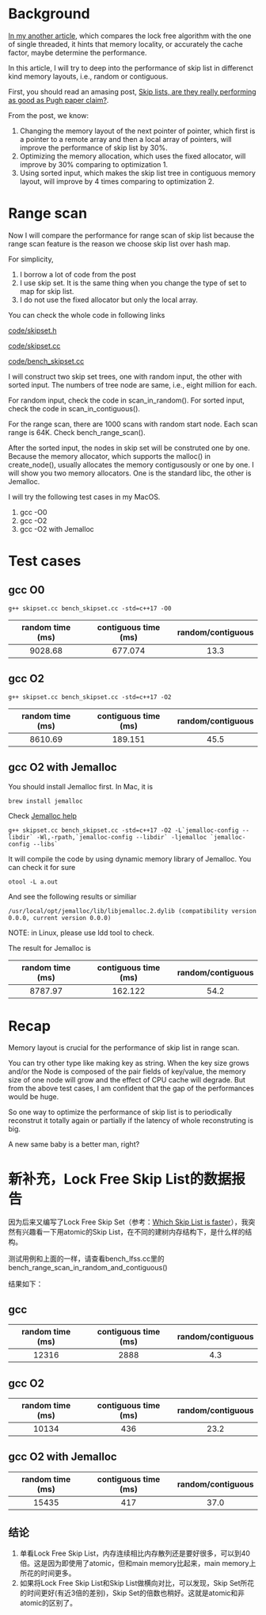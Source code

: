 # Background
[In my another article](lock_free_vs_thread_lock.md), which compares the lock free algorithm with the one of single threaded, it hints that memory locality, or accurately the cache factor, maybe determine the performance.

In this article, I will try to deep into the performance of skip list in differenct kind memory layouts, i.e., random or contiguous.

First, you should read an amasing post, [Skip lists, are they really performing as good as Pugh paper claim?](https://stackoverflow.com/questions/31580869/skip-lists-are-they-really-performing-as-good-as-pugh-paper-claim). 

From the post, we know:

1. Changing the memory layout of the next pointer of pointer, which first is a pointer to a remote array and then a local array of pointers, will improve the performance of skip list by 30%.
2. Optimizing the memory allocation, which uses the fixed allocator, will improve by 30% comparing to optimization 1.
3. Using sorted input, which makes the skip list tree in contiguous memory layout, will improve by 4 times comparing to optimization 2.

# Range scan
Now I will compare the performance for range scan of skip list because the range scan feature is the reason we choose skip list over hash map.

For simplicity, 
1. I borrow a lot of code from the post
2. I use skip set. It is the same thing when you change the type of set to map for skip list.
3. I do not use the fixed allocator but only the local array. 

You can check the whole code in following links

[code/skipset.h](https://github.com/szstonelee/elephant_eye_c_plusplus/blob/master/code/skipset.h)

[code/skipset.cc](https://github.com/szstonelee/elephant_eye_c_plusplus/blob/master/code/skipset.cc)

[code/bench_skipset.cc](https://github.com/szstonelee/elephant_eye_c_plusplus/blob/master/code/bench_skipset.cc)

I will construct two skip set trees, one with random input, the other with sorted input. The numbers of tree node are same, i.e., eight million for each.

For random input, check the code in scan_in_random(). For sorted input, check the code in scan_in_contiguous().

For the range scan, there are 1000 scans with random start node. Each scan range is 64K. Check bench_range_scan().

After the sorted input, the nodes in skip set will be construted one by one. Because the memory allocator, which supports the malloc() in create_node(), usually allocates the memory contigusously or one by one. I will show you two memory allocators. One is the standard libc, the other is Jemalloc.

I will try the following test cases in my MacOS.

1. gcc -O0
2. gcc -O2
3. gcc -O2 with Jemalloc

# Test cases

## gcc O0
```
g++ skipset.cc bench_skipset.cc -std=c++17 -O0
```

| random time (ms) | contiguous time (ms) | random/contiguous |
| :---: | :---: | :---: |
| 9028.68 | 677.074 | 13.3 |

## gcc O2
```
g++ skipset.cc bench_skipset.cc -std=c++17 -O2
```

| random time (ms) | contiguous time (ms) | random/contiguous |
| :---: | :---: | :---: |
| 8610.69 | 189.151 | 45.5 |

## gcc O2 with Jemalloc
You should install Jemalloc first. In Mac, it is 
```
brew install jemalloc
```

Check [Jemalloc help](https://github.com/jemalloc/jemalloc/wiki/Getting-Started)
```
g++ skipset.cc bench_skipset.cc -std=c++17 -O2 -L`jemalloc-config --libdir` -Wl,-rpath,`jemalloc-config --libdir` -ljemalloc `jemalloc-config --libs`
```
It will compile the code by using dynamic memory library of Jemalloc. You can check it for sure
```
otool -L a.out
```
And see the following results or similiar
```
/usr/local/opt/jemalloc/lib/libjemalloc.2.dylib (compatibility version 0.0.0, current version 0.0.0)
```

NOTE: in Linux, please use ldd tool to check.

The result for Jemalloc is 

| random time (ms) | contiguous time (ms) | random/contiguous |
| :---: | :---: | :---: |
| 8787.97 | 162.122 | 54.2 |

# Recap

Memory layout is crucial for the performance of skip list in range scan.

You can try other type like making key as string. When the key size grows and/or the Node is composed of the pair fields of key/value, the memory size of one node will grow and the effect of CPU cache will degrade. But from the above test cases, I am confident that the gap of the performances would be huge.

So one way to optimize the performance of skip list is to periodically reconstrut it totally again or partially if the latency of whole reconstruting is big.

A new same baby is a better man, right?

# 新补充，Lock Free Skip List的数据报告

因为后来又编写了Lock Free Skip Set（参考：[Which Skip List is faster](which_skip_list_is_faster.md)），我突然有兴趣看一下用atomic的Skip List，在不同的建树内存结构下，是什么样的结构。

测试用例和上面的一样，请查看bench_lfss.cc里的bench_range_scan_in_random_and_contiguous()

结果如下：

## gcc

| random time (ms) | contiguous time (ms) | random/contiguous |
| :---: | :---: | :---: |
| 12316 | 2888 | 4.3 |

## gcc O2

| random time (ms) | contiguous time (ms) | random/contiguous |
| :---: | :---: | :---: |
| 10134 | 436 | 23.2 |

## gcc O2 with Jemalloc

| random time (ms) | contiguous time (ms) | random/contiguous |
| :---: | :---: | :---: |
| 15435 | 417 | 37.0 |

## 结论

1. 单看Lock Free Skip List，内存连续相比内存散列还是要好很多，可以到40倍。这是因为即使用了atomic，但和main memory比起来，main memory上所花的时间更多。
2. 如果将Lock Free Skip List和Skip List做横向对比，可以发现，Skip Set所花的时间更好(有近3倍的差别)，Skip Set的倍数也稍好。这就是atomic和非atomic的区别了。